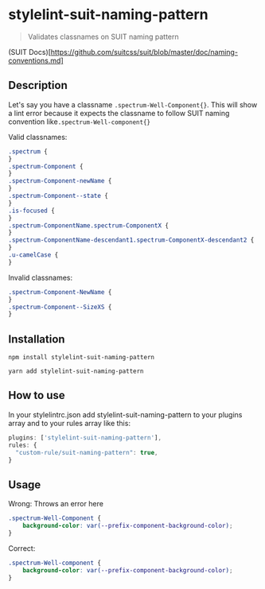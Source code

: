 # stylelint-suit-naming-pattern

> Validates classnames on SUIT naming pattern

(SUIT Docs)[https://github.com/suitcss/suit/blob/master/doc/naming-conventions.md]

## Description

Let's say you have a classname `.spectrum-Well-Component{}`. This will show a lint error because it expects the classname to follow SUIT naming convention like`.spectrum-Well-component{}`

Valid classnames:

```css
.spectrum {
}
.spectrum-Component {
}
.spectrum-Component-newName {
}
.spectrum-Component--state {
}
.is-focused {
}
.spectrum-ComponentName.spectrum-ComponentX {
}
.spectrum-ComponentName-descendant1.spectrum-ComponentX-descendant2 {
}
.u-camelCase {
}
```

Invalid classnames:

```css
.spectrum-Component-NewName {
}
.spectrum-Component--SizeXS {
}
```

## Installation

```
npm install stylelint-suit-naming-pattern

yarn add stylelint-suit-naming-pattern

```

## How to use

In your stylelintrc.json add stylelint-suit-naming-pattern to your plugins array and to your rules array like this:

```js
plugins: ['stylelint-suit-naming-pattern'],
rules: {
  "custom-rule/suit-naming-pattern": true,
}
```

## Usage

Wrong: Throws an error here

```css
.spectrum-Well-Component {
	background-color: var(--prefix-component-background-color);
}
```

Correct:

```css
.spectrum-Well-component {
	background-color: var(--prefix-component-background-color);
}
```
